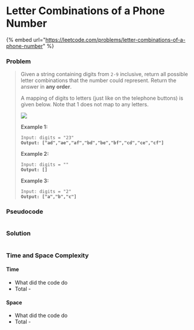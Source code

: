 # Letter Combinations of a Phone Number

{% embed url="https://leetcode.com/problems/letter-combinations-of-a-phone-number" %}

### Problem

> Given a string containing digits from `2-9` inclusive, return all possible letter combinations that the number could represent. Return the answer in **any order**.
>
> A mapping of digits to letters (just like on the telephone buttons) is given below. Note that 1 does not map to any letters.
>
> ![](https://assets.leetcode.com/uploads/2022/03/15/1200px-telephone-keypad2svg.png)
>
> &#x20;
>
> **Example 1:**
>
> <pre><code>Input: digits = "23"
> <strong>Output: ["ad","ae","af","bd","be","bf","cd","ce","cf"]</strong></code></pre>
>
> **Example 2:**
>
> <pre><code>Input: digits = ""
> <strong>Output: []</strong></code></pre>
>
> **Example 3:**
>
> <pre><code>Input: digits = "2"
> <strong>Output: ["a","b","c"]</strong></code></pre>

### Pseudocode

```
```

### Solution

```
```

### Time and Space Complexity

#### Time

* What did the code do
* Total -

#### Space

* What did the code do
* Total -
